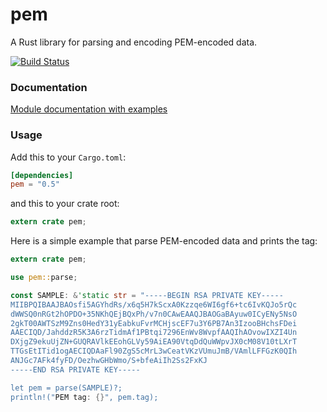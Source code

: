 pem
===

A Rust library for parsing and encoding PEM-encoded data.

[![Build Status](https://travis-ci.org/jcreekmore/pem-rs.svg?branch=master)](https://travis-ci.org/jcreekmore/pem-rs)

### Documentation
[Module documentation with examples](https://docs.rs/pem/)

### Usage

Add this to your `Cargo.toml`:

```toml
[dependencies]
pem = "0.5"
```

and this to your crate root:

```rust
extern crate pem;
```

Here is a simple example that parse PEM-encoded data and prints the tag:

```rust
extern crate pem;

use pem::parse;

const SAMPLE: &'static str = "-----BEGIN RSA PRIVATE KEY-----
MIIBPQIBAAJBAOsfi5AGYhdRs/x6q5H7kScxA0Kzzqe6WI6gf6+tc6IvKQJo5rQc
dWWSQ0nRGt2hOPDO+35NKhQEjBQxPh/v7n0CAwEAAQJBAOGaBAyuw0ICyENy5NsO
2gkT00AWTSzM9Zns0HedY31yEabkuFvrMCHjscEF7u3Y6PB7An3IzooBHchsFDei
AAECIQD/JahddzR5K3A6rzTidmAf1PBtqi7296EnWv8WvpfAAQIhAOvowIXZI4Un
DXjgZ9ekuUjZN+GUQRAVlkEEohGLVy59AiEA90VtqDdQuWWpvJX0cM08V10tLXrT
TTGsEtITid1ogAECIQDAaFl90ZgS5cMrL3wCeatVKzVUmuJmB/VAmlLFFGzK0QIh
ANJGc7AFk4fyFD/OezhwGHbWmo/S+bfeAiIh2Ss2FxKJ
-----END RSA PRIVATE KEY-----

let pem = parse(SAMPLE)?;
println!("PEM tag: {}", pem.tag);

```
